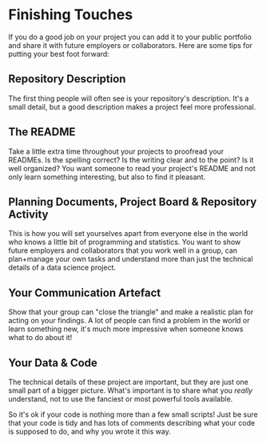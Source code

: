 # Finishing Touches

If you do a good job on your project you can add it to your public portfolio and
share it with future employers or collaborators. Here are some tips for putting
your best foot forward:

## Repository Description

The first thing people will often see is your repository's description. It's a
small detail, but a good description makes a project feel more professional.

## The README

Take a little extra time throughout your projects to proofread your READMEs. Is
the spelling correct? Is the writing clear and to the point? Is it well
organized? You want someone to read your project's README and not only learn
something interesting, but also to find it pleasant.

## Planning Documents, Project Board & Repository Activity

This is how you will set yourselves apart from everyone else in the world who
knows a little bit of programming and statistics. You want to show future
employers and collaborators that you work well in a group, can plan+manage your
own tasks and understand more than just the technical details of a data science
project.

## Your Communication Artefact

Show that your group can "close the triangle" and make a realistic plan for
acting on your findings. A lot of people can find a problem in the world or
learn something new, it's much more impressive when someone knows what to do
about it!

## Your Data & Code

The technical details of these project are important, but they are just one
small part of a bigger picture. What's important is to share what you _really_
understand, not to use the fanciest or most powerful tools available.

So it's ok if your code is nothing more than a few small scripts! Just be sure
that your code is tidy and has lots of comments describing what your code is
supposed to do, and why you wrote it this way.
